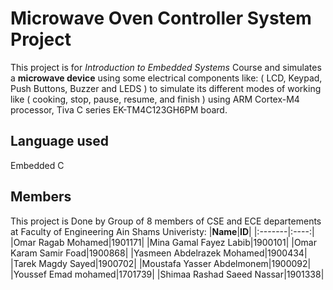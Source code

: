 # Microwave Oven Controller System Project #
This project is for *Introduction to Embedded Systems* Course and simulates a **microwave device** using some electrical components like: ( LCD, Keypad, Push Buttons, Buzzer and LEDS ) to simulate its different modes of working like ( cooking, stop, pause, resume, and finish ) using ARM Cortex-M4 processor, Tiva C series EK-TM4C123GH6PM board.

## Language used ##
Embedded C

## Members ##
This project is Done by Group of 8 members of CSE and ECE departements at Faculty of Engineering Ain Shams Univeristy:
|**Name**|**ID**|
|:-------|:----:|
|Omar Ragab Mohamed|1901171|
|Mina Gamal Fayez Labib|1900101|
|Omar Karam Samir Foad|1900868|
|Yasmeen Abdelrazek Mohamed|1900434|
|Tarek Magdy Sayed|1900702|
|Moustafa Yasser Abdelmonem|1900092|
|Youssef Emad mohamed|1701739|
|Shimaa Rashad Saeed Nassar|1901338|
